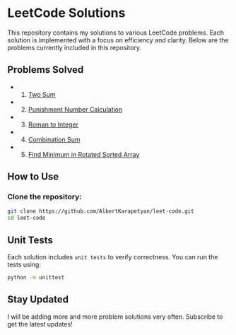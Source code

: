 # LeetCode Solutions

This repository contains my solutions to various LeetCode problems. Each solution is implemented with a focus on efficiency and clarity. Below are the problems currently included in this repository.

## Problems Solved

- 1. [Two Sum](./two_sum/description.md)
- 2. [Punishment Number Calculation](./punishment_number/description.md)
- 3. [Roman to Integer](./roman_to_int/description.md)
- 4. [Combination Sum](./combination_sum/description.md)
- 5. [Find Minimum in Rotated Sorted Array](./find_minimum/description.md)

## How to Use

### Clone the repository:
   ```bash
   git clone https://github.com/AlbertKarapetyan/leet-code.git
   cd leet-code
```

## Unit Tests

Each solution includes `unit tests` to verify correctness. 
You can run the tests using:

```bash
python -m unittest
```

## Stay Updated

I will be adding more and more problem solutions very often. Subscribe to get the latest updates!
